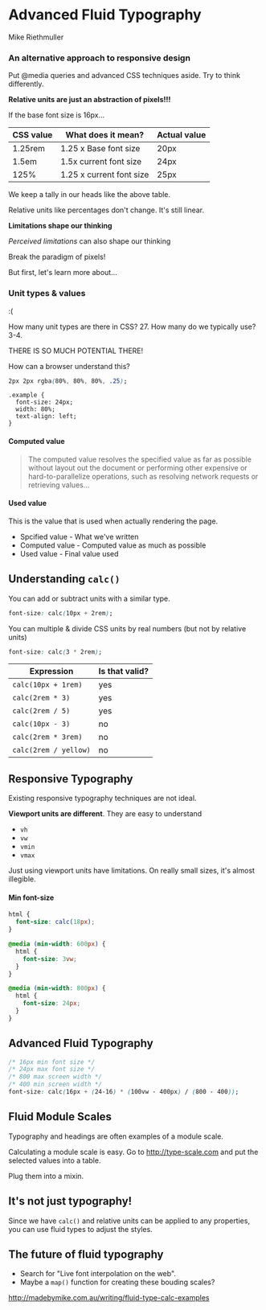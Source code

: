 # Advanced Fluid Typography

Mike Riethmuller

### An alternative approach to responsive design

Put @media queries and advanced CSS techniques aside. Try to think differently.

**Relative units are just an abstraction of pixels!!!**

If the base font size is 16px...

|CSS value|What does it mean?|Actual value|
|---|---|---|
|1.25rem| 1.25 x Base font size|20px|
|1.5em| 1.5x current font size|24px|
|125%| 1.25 x current font size|25px|

We keep a tally in our heads like the above table.

Relative units like percentages don't change. It's still linear.

**Limitations shape our thinking**

*Perceived limitations* can also shape our thinking

Break the paradigm of pixels!

But first, let's learn more about...

### Unit types & values

:(

How many unit types are there in CSS? 27. How many do we typically use? 3-4.

THERE IS SO MUCH POTENTIAL THERE!

How can a browser understand this?

```css
2px 2px rgba(80%, 80%, 80%, .25);
```

```
.example {
  font-size: 24px;
  width: 80%;
  text-align: left;
}

```

#### Computed value

> The computed value resolves the specified value as far as possible without layout out the document or performing other expensive or hard-to-parallelize operations, such as resolving network requests or retrieving values...

#### Used value

This is the value that is used when actually rendering the page.

* Spcified value - What we've written
* Computed value - Computed value as much as possible
* Used value - Final value used

## Understanding `calc()`

You can add or subtract units with a similar type.

```css
font-size: calc(10px + 2rem);
```

You can multiple & divide CSS units by real numbers (but not by relative units)

```css
font-size: calc(3 * 2rem);
```

|Expression|Is that valid?|
|---|---|
|`calc(10px + 1rem)`|yes|
|`calc(2rem * 3)`|yes|
|`calc(2rem / 5)`|yes|
|`calc(10px - 3)`|no|
|`calc(2rem * 3rem)`|no|
|`calc(2rem / yellow)`|no|

## Responsive Typography

Existing responsive typography techniques are not ideal.

**Viewport units are different**. They are easy to understand

* `vh`
* `vw`
* `vmin`
* `vmax`

Just using viewport units have limitations. On really small sizes, it's almost illegible.

#### Min font-size

```css
html {
  font-size: calc(18px);
}

@media (min-width: 600px) {
  html {
    font-size: 3vw;
  }
}

@media (min-width: 800px) {
  html {
    font-size: 24px;
  }
}
```

## Advanced Fluid Typography

```css
/* 16px min font size */
/* 24px max font size */
/* 800 max screen width */
/* 400 min screen width */
font-size: calc(16px + (24-16) * (100vw - 400px) / (800 - 400));
```

## Fluid Module Scales

Typography and headings are often examples of a module scale.

Calculating a module scale is easy. Go to http://type-scale.com and put the selected values into a table.

Plug them into a mixin.

## It's not just typography!

Since we have `calc()` and relative units can be applied to any properties, you can use fluid types to adjust the styles.

## The future of fluid typography

* Search for "Live font interpolation on the web".
* Maybe a `map()` function for creating these bouding scales?

http://madebymike.com.au/writing/fluid-type-calc-examples
